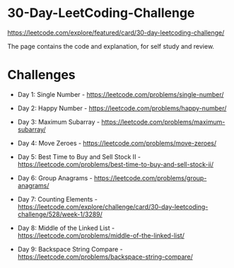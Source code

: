 # 30-Day-LeetCoding-Challenge
https://leetcode.com/explore/featured/card/30-day-leetcoding-challenge/

The page contains the code and explanation, for self study and review.

# Challenges
- Day 1: Single Number - https://leetcode.com/problems/single-number/
- Day 2: Happy Number - https://leetcode.com/problems/happy-number/
- Day 3: Maximum Subarray - https://leetcode.com/problems/maximum-subarray/
- Day 4: Move Zeroes - https://leetcode.com/problems/move-zeroes/
- Day 5: Best Time to Buy and Sell Stock II - https://leetcode.com/problems/best-time-to-buy-and-sell-stock-ii/
- Day 6: Group Anagrams - https://leetcode.com/problems/group-anagrams/
- Day 7: Counting Elements - https://leetcode.com/explore/challenge/card/30-day-leetcoding-challenge/528/week-1/3289/


- Day 8: Middle of the Linked List - https://leetcode.com/problems/middle-of-the-linked-list/
- Day 9: Backspace String Compare - https://leetcode.com/problems/backspace-string-compare/
